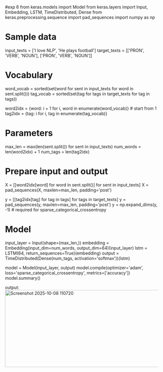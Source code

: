 #exp 6
from keras.models import Model
from keras.layers import Input, Embedding, LSTM, TimeDistributed, Dense
from keras.preprocessing.sequence import pad_sequences
import numpy as np

# Sample data
input_texts = ['I love NLP', 'He plays football']
target_texts = [['PRON', 'VERB', 'NOUN'], ['PRON', 'VERB', 'NOUN']]

# Vocabulary
word_vocab = sorted(set(word for sent in input_texts for word in sent.split()))
tag_vocab = sorted(set(tag for tags in target_texts for tag in tags))

word2idx = {word: i + 1 for i, word in enumerate(word_vocab)}  # start from 1
tag2idx = {tag: i for i, tag in enumerate(tag_vocab)}

# Parameters
max_len = max(len(sent.split()) for sent in input_texts)
num_words = len(word2idx) + 1
num_tags = len(tag2idx)

# Prepare input and output
X = [[word2idx[word] for word in sent.split()] for sent in input_texts]
X = pad_sequences(X, maxlen=max_len, padding='post')

y = [[tag2idx[tag] for tag in tags] for tags in target_texts]
y = pad_sequences(y, maxlen=max_len, padding='post')
y = np.expand_dims(y, -1)  # required for sparse_categorical_crossentropy

# Model
input_layer = Input(shape=(max_len,))
embedding = Embedding(input_dim=num_words, output_dim=64)(input_layer)
lstm = LSTM(64, return_sequences=True)(embedding)
output = TimeDistributed(Dense(num_tags, activation='softmax'))(lstm)

model = Model(input_layer, output)
model.compile(optimizer='adam', loss='sparse_categorical_crossentropy', metrics=['accuracy'])
model.summary()

output:
<img width="539" height="254" alt="Screenshot 2025-10-08 110720" src="https://github.com/user-attachments/assets/54ce1ba8-19ae-498f-a958-933d524a5789" />

